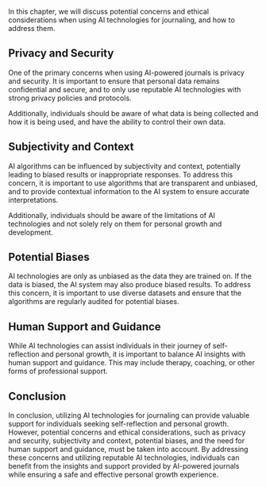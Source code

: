 
In this chapter, we will discuss potential concerns and ethical considerations when using AI technologies for journaling, and how to address them.

Privacy and Security
--------------------

One of the primary concerns when using AI-powered journals is privacy and security. It is important to ensure that personal data remains confidential and secure, and to only use reputable AI technologies with strong privacy policies and protocols.

Additionally, individuals should be aware of what data is being collected and how it is being used, and have the ability to control their own data.

Subjectivity and Context
------------------------

AI algorithms can be influenced by subjectivity and context, potentially leading to biased results or inappropriate responses. To address this concern, it is important to use algorithms that are transparent and unbiased, and to provide contextual information to the AI system to ensure accurate interpretations.

Additionally, individuals should be aware of the limitations of AI technologies and not solely rely on them for personal growth and development.

Potential Biases
----------------

AI technologies are only as unbiased as the data they are trained on. If the data is biased, the AI system may also produce biased results. To address this concern, it is important to use diverse datasets and ensure that the algorithms are regularly audited for potential biases.

Human Support and Guidance
--------------------------

While AI technologies can assist individuals in their journey of self-reflection and personal growth, it is important to balance AI insights with human support and guidance. This may include therapy, coaching, or other forms of professional support.

Conclusion
----------

In conclusion, utilizing AI technologies for journaling can provide valuable support for individuals seeking self-reflection and personal growth. However, potential concerns and ethical considerations, such as privacy and security, subjectivity and context, potential biases, and the need for human support and guidance, must be taken into account. By addressing these concerns and utilizing reputable AI technologies, individuals can benefit from the insights and support provided by AI-powered journals while ensuring a safe and effective personal growth experience.
